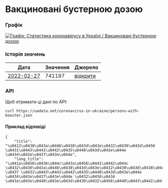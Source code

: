 # Вакциновані бустерною дозою
### Графік
[ ![Графік: Статистика коронавірусу в Україні / Вакциновані бустерною дозою](https://uadata.net/screen?459465&u=%2Fcoronavirus-in-ukraine%2Fpersons-with-booster) ](https://uadata.net/coronavirus-in-ukraine/persons-with-booster)

### Історія значень
| Дата | Значення | Джерело |
|---|---|---|
| [2022-02-27](https://uadata.net/coronavirus-in-ukraine/persons-with-booster/2022-02-27+00%3A00%3A00) | 741197 | [відкрити](https://covid19.who.int/data) |
### API
Щоб отримати ці дані по API:
```
curl https://uadata.net/coronavirus-in-ukraine/persons-with-booster.json
```
#### Приклад відповіді 
```
{
    "title": "\u0412\u0430\u043a\u0446\u0438\u043d\u043e\u0432\u0430\u043d\u0456 \u0431\u0443\u0441\u0442\u0435\u0440\u043d\u043e\u044e \u0434\u043e\u0437\u043e\u044e",
    "long_title": "\u041a\u0456\u043b\u044c\u043a\u0456\u0441\u0442\u044c \u0432\u0430\u043a\u0446\u0438\u043d\u043e\u0432\u0430\u043d\u0438\u0445 \u0437 \u0431\u0443\u0441\u0442\u0435\u0440\u043d\u043e\u044e \u0434\u043e\u0437\u043e\u044e \u0432\u0456\u0434 \u043a\u043e\u0440\u043e\u043d\u0430\u0432\u0456\u0440\u0443\u0441\u04...
```